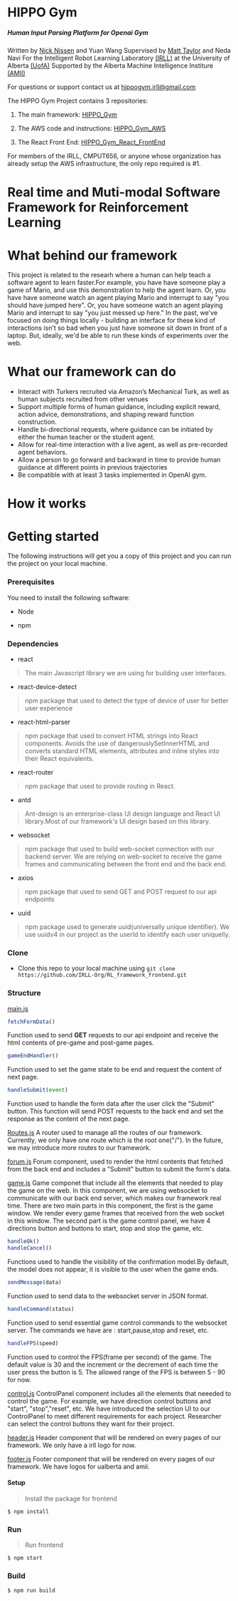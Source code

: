 # HIPPO Gym 
##### Human Input Parsing Platform for Openai Gym

Written by [Nick Nissen](https://nicknissen.com) and Yuan Wang
Supervised by [Matt Taylor](https://drmatttaylor.net) and Neda Navi
For the Intelligent Robot Learning Laboratory [(IRLL)](https://irll.ca) at the University of Alberta [(UofA)](https://ualberta.ca)
Supported by the Alberta Machine Intelligence Institure [(AMII)](https://amii.ca)

For questions or support contact us at [hippogym.irll@gmail.com](mailto:hippogym.irll@gmail.com)

The HIPPO Gym Project contains 3 repositories:

1. The main framework: [HIPPO_Gym](https://github.com/IRLL/HIPPO_Gym)

2. The AWS code and instructions: [HIPPO_Gym_AWS](https://github.com/IRLL/HIPPO_Gym_AWS)

3. The React Front End: [HIPPO_Gym_React_FrontEnd](https://github.com/IRLL/HIPPO_Gym_FrontEnd_React)

For members of the IRLL, CMPUT656, or anyone whose organization has already setup the AWS infrastructure, the only repo required is #1.

# Real time and Muti-modal Software Framework for Reinforcement Learning

What behind our framework
===============
This project is related to the researh where a human can help teach a software agent to learn faster.For example, you have have someone play a game of Mario, and use this demonstration to help the agent learn. Or, you have have someone watch an agent playing Mario and interrupt to say "you should have jumped here". Or, you have someone watch an agent playing Mario and interrupt to say "you just messed up here." In the past, we've focused on doing things locally - building an interface for these kind of interactions isn't so bad when you just have someone sit down in front of a laptop. But, ideally, we'd be able to run these kinds of experiments over the web.

What our framework can do
===============
* Interact with Turkers recruited via Amazon’s Mechanical Turk, as well as human subjects recruited from other venues
* Support multiple forms of human guidance, including explicit reward, action advice, demonstrations, and shaping reward function construction.
* Handle bi-directional requests, where guidance can be initiated by either the human teacher or the student agent. 
* Allow for real-time interaction with a live agent, as well as pre-recorded agent behaviors.
* Allow a person to go forward and backward in time to provide human guidance at different points in previous trajectories
* Be compatible with at least 3 tasks implemented in OpenAI gym.

How it works
===============

Getting started
===============

The following instructions will get you a copy of this project and you can run the project on your local machine.

### Prerequisites

You need to install the following software:

* Node

* npm

### Dependencies

* react 
> The main Javascript library we are using for building user interfaces.
* react-device-detect
> npm package that used to detect the type of device of user for better user experience
* react-html-parser
> npm package that used to convert HTML strings into React components. Avoids the use of dangerouslySetInnerHTML and converts standard HTML elements, attributes and inline styles into their React equivalents.
* react-router
> npm package that used to provide routing in React.
* antd
> Ant-design is an enterprise-class UI design language and React UI library.Most of our framework's UI design based on this library.
* websocket
> npm package that used to build web-socket connection with our backend server. We are relying on web-socket to receive the game frames and communicating between the front end and the back end.
* axios
> npm package that used to send GET and POST request to our api endpoints
* uuid
> npm package used to generate uuid(universally unique identifier). We use uuidv4 in our project as the userId to identify each user uniquelly.

### Clone

* Clone this repo to your local machine using `git clone https://github.com/IRLL-Org/RL_framework_frontend.git`

### Structure
    
[main.js](./src/main.js)
```javascript
fetchFormData()
```
Function used to send **GET** requests to our api endpoint and receive the html contents of pre-game and post-game pages.
```javascript
gameEndHandler()
```
Function used to set the game state to be end and request the content of next page.
```javascript
handleSubmit(event)
```
Function used to handle the form data after the user click the "Submit" button. This function will send POST requests to the back end and set the response as the content of the next page.

[Routes.js](./src/Routes.js)
A router used to manage all the routes of our framework. Currently, we only have one route which is the root one("/"). In the future, we may introduce more routes to our framework.

[forum.js](./src/components/forum.js)
Forum component, used to render the html contents that fetched from the back end and includes a "Submit" button to submit the form's data.

[game.js](./src/components/game.js)
Game componet that include all the elements that needed to play the game on the web. In this component, we are using websocket to communicate with our back end server, which makes our framework real time. There are two main parts in this component, the first is the game window. We render every game frames that received from the web socket in this window. The second part is the game control panel, we have 4 directions button and buttons to start, stop and stop the game, etc.
```javascript
handleOk()
handleCancel()
```
Functions used to handle the visibility of the confirmation model.By default, the model does not appear, it is visible to the user when the game ends.
```javascript
sendMessage(data)
```
Function used to send data to the websocket server in JSON format.
```javascript
handleCommand(status)
```
Function used to send essential game control commands to the websocket server. The commands we have are : start,pause,stop and reset, etc.
```javascript
handleFPS(speed)
```
Function used to control the FPS(frame per second) of the game. The default value is 30 and the increment or the decrement of each time the user press the button is 5. The allowed range of the FPS is between 5 - 90 for now.

[control.js](./src/components/control.js)
ControlPanel component includes all the elements that neeeded to control the game. For example, we have direction control buttons and "start", "stop","reset", etc.
We have introduced the selection UI to our ControlPanel to meet different requirements for each project. Researcher can select the control buttons they want for their project.

[header.js](./src/components/header.js)
Header component that will be rendered on every pages of our framework. We only have a irll logo for now.

[footer.js](./src/components/footer.js)
Footer component that will be rendered on every pages of our framework. We have logos for ualberta and amii.

#### Setup

> Install the package for frontend 

```shell
$ npm install 
```

### Run

> Run frontend 

```shell
$ npm start
```

### Build
```
$ npm run build
```
